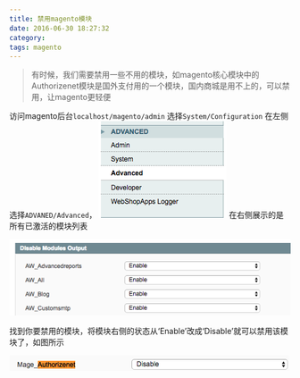 ```yaml
---
title: 禁用magento模块
date: 2016-06-30 18:27:32
category: 
tags: magento
---
```



> 有时候，我们需要禁用一些不用的模块，如magento核心模块中的Authorizenet模块是国外支付用的一个模块，国内商城是用不上的，可以禁用，让magento更轻便

访问magento后台`localhost/magento/admin`
选择`System/Configuration`
在左侧选择`ADVANED/Advanced`，
![Paste_Image.png](disable-module-in-magento/1240-20181016225740190.png)
在右侧展示的是所有已激活的模块列表

![](disable-module-in-magento/1240-20181016225743643.png)

找到你要禁用的模块，将模块右侧的状态从‘Enable’改成‘Disable’就可以禁用该模块了，如图所示

![](disable-module-in-magento/1240-20181016225747141.png)